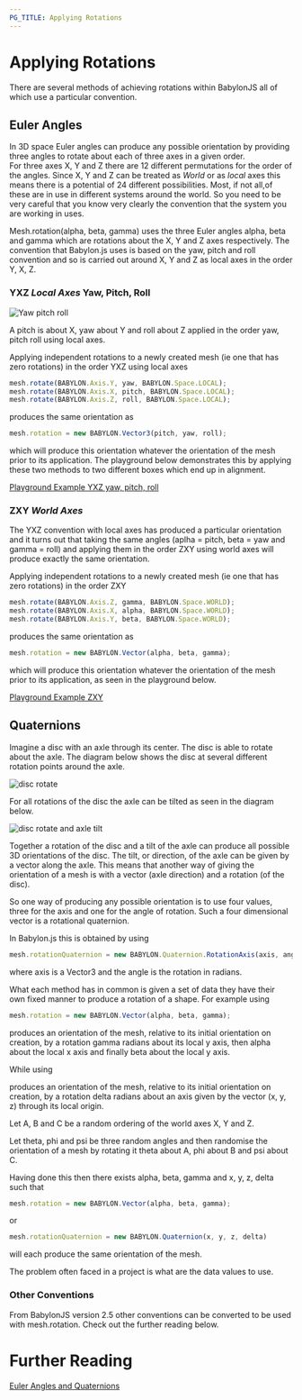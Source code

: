 ```yaml
---
PG_TITLE: Applying Rotations
---
```


# Applying Rotations

There are several methods of achieving rotations within BabylonJS all of which use a particular convention.


## Euler Angles

In 3D space Euler angles can produce any possible orientation by providing three angles to rotate about each of three axes in a given order.    
For three axes X, Y and Z there are 12 different permutations for the order of the angles. Since X, Y and Z can be treated as *World* or as *local* axes this means there is a potential of 24 different possibilities. Most, if not all,of these are in use in different systems around the world. So you need to be very careful that you know very clearly the convention that the system you are working in uses.

Mesh.rotation(alpha, beta, gamma) uses the three Euler angles alpha, beta and gamma which are rotations about the X, Y and Z axes respectively. The convention that Babylon.js uses is based on the yaw, pitch and roll convention and so is carried out around X, Y and Z as local axes in the order Y, X, Z.

### YXZ *Local Axes* Yaw, Pitch, Roll

![Yaw pitch roll](/img/how-to/Mesh/yawpitchroll.jpg)

A pitch is about X, yaw about Y and roll about Z applied in the order yaw, pitch roll using local axes.

Applying independent rotations to a newly created mesh (ie one that has zero rotations) in the order YXZ using local axes

```javascript
mesh.rotate(BABYLON.Axis.Y, yaw, BABYLON.Space.LOCAL);
mesh.rotate(BABYLON.Axis.X, pitch, BABYLON.Space.LOCAL);
mesh.rotate(BABYLON.Axis.Z, roll, BABYLON.Space.LOCAL);
```

produces the same orientation as 

```javascript
mesh.rotation = new BABYLON.Vector3(pitch, yaw, roll);
```

which will produce this orientation whatever the orientation of the mesh prior to its application. The playground below demonstrates this by applying these two methods to two different boxes which end up in alignment.

[Playground Example YXZ yaw, pitch, roll](http://www.babylonjs-playground.com/#1ST43U#4)

### ZXY *World Axes*

The YXZ convention with local axes has produced a particular orientation and it turns out that taking the same angles (aplha = pitch, beta = yaw and gamma = roll) and applying them in the order ZXY using world axes will produce exactly the same orientation.

Applying independent rotations to a newly created mesh (ie one that has zero rotations) in the order ZXY

```javascript
mesh.rotate(BABYLON.Axis.Z, gamma, BABYLON.Space.WORLD);
mesh.rotate(BABYLON.Axis.X, alpha, BABYLON.Space.WORLD);
mesh.rotate(BABYLON.Axis.Y, beta, BABYLON.Space.WORLD);
```

produces the same orientation as 

```javascript
mesh.rotation = new BABYLON.Vector(alpha, beta, gamma);
```

which will produce this orientation whatever the orientation of the mesh prior to its application, as seen in the playground below.

[Playground Example ZXY](http://www.babylonjs-playground.com/#1ST43U#2)


## Quaternions

Imagine a disc with an axle through its center. The disc is able to rotate about the axle. The diagram below shows the disc at several different rotation points around the axle.

![disc rotate](/img/how_to/Mesh/quat1.jpg)

For all rotations of the disc the axle can be tilted as seen in the diagram below.

![disc rotate and axle tilt](/img/how_to/Mesh/quat2.jpg)

Together a rotation of the disc and a tilt of the axle can produce all possible 3D orientations of the disc. The tilt, or direction, of the axle can be given by a vector along the axle. This means that another way of giving the orientation of a mesh is with a vector (axle direction) and a rotation (of the disc).

So one way of producing any possible orientation is to use four values, three for the axis and one for the angle of rotation. Such a four dimensional vector is a rotational quaternion.

In Babylon.js this is obtained by using

```javascript
mesh.rotationQuaternion = new BABYLON.Quaternion.RotationAxis(axis, angle);
```

where axis is a Vector3 and the angle is the rotation in radians. 

What each method has in common is given a set of data they have their own fixed manner to produce a rotation of a shape. 
For example using 



```javascript
mesh.rotation = new BABYLON.Vector(alpha, beta, gamma);
```
produces an orientation of the mesh, relative to its initial orientation on creation, by a rotation gamma radians about its local y axis, then alpha about the local x axis and finally beta about the local y axis.

While using



produces an orientation of the mesh, relative to its initial orientation on creation, by a rotation delta radians about an axis given 
by the vector (x, y, z) through its local origin.

Let A, B and C be a random ordering of the world axes X, Y and Z. 

Let theta, phi and psi be three random angles and then randomise the orientation of a mesh by rotating it theta about A, phi about B and psi about C.

Having done this then there exists alpha, beta, gamma and x, y, z, delta such that 

```javascript
mesh.rotation = new BABYLON.Vector(alpha, beta, gamma);
```
or

```javascript
mesh.rotationQuaternion = new BABYLON.Quaternion(x, y, z, delta)
```   

will each produce the same orientation of the mesh.

The problem often faced in a project is what are the data values to use.

### Other Conventions
From BabylonJS version 2.5 other conventions can be converted to be used with mesh.rotation. Check out the further reading below.

# Further Reading

[Euler Angles and Quaternions](/tutorials/Euler_Angles.html)
